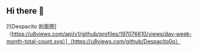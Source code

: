## Hi there 👋

<!--
**Despacito0o/Despacito0o** is a ✨ _special_ ✨ repository because its `README.md` (this file) appears on your GitHub profile.

Here are some ideas to get you started:

- 🔭 I’m currently working on ...
- 🌱 I’m currently learning ...
- 👯 I’m looking to collaborate on ...
- 🤔 I’m looking for help with ...
- 💬 Ask me about ...
- 📫 How to reach me: ...
- 😄 Pronouns: ...
- ⚡ Fun fact: ...
-->
[![Despacito 剖面图]（https://u8views.com/api/v1/github/profiles/197076610/views/day-week-month-total-count.svg）]（https://u8views.com/github/Despacito0o）
